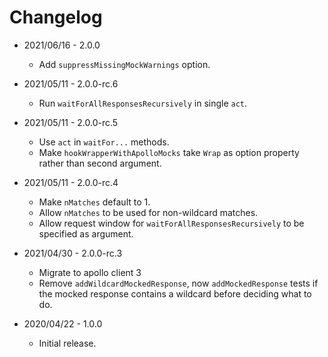 # Changelog

- 2021/06/16 - 2.0.0

  - Add `suppressMissingMockWarnings` option.

- 2021/05/11 - 2.0.0-rc.6

  - Run `waitForAllResponsesRecursively` in single `act`.

- 2021/05/11 - 2.0.0-rc.5

  - Use `act` in `waitFor...` methods.
  - Make `hookWrapperWithApolloMocks` take `Wrap` as option property rather than second argument.

- 2021/05/11 - 2.0.0-rc.4

  - Make `nMatches` default to 1.
  - Allow `nMatches` to be used for non-wildcard matches.
  - Allow request window for `waitForAllResponsesRecursively` to be specified as argument.

- 2021/04/30 - 2.0.0-rc.3

  - Migrate to apollo client 3
  - Remove `addWildcardMockedResponse`, now `addMockedResponse` tests if the mocked response contains a wildcard before deciding what to do.

- 2020/04/22 - 1.0.0
  - Initial release.
